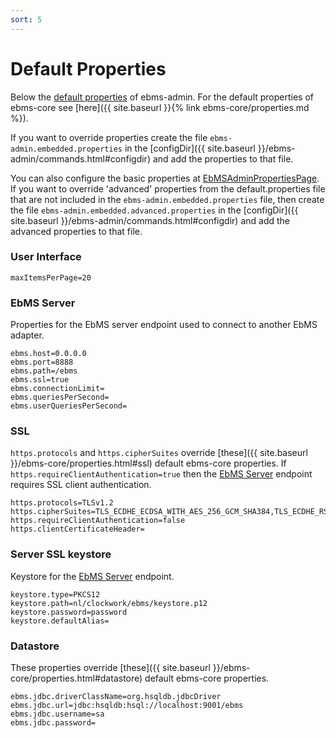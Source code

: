 ```yaml
---
sort: 5
---
```


# Default Properties

Below the [default properties](https://github.com/eluinstra/ebms-admin/blob/ebms-admin-2.17.x/src/main/resources/nl/clockwork/ebms/admin/default.properties) of ebms-admin.
For the default properties of ebms-core see [here]({{ site.baseurl }}{% link ebms-core/properties.md %}).

If you want to override properties create the file `ebms-admin.embedded.properties` in the [configDir]({{ site.baseurl }}/ebms-admin/commands.html#configdir) and add the properties to that file.  

You can also configure the basic properties at [EbMSAdminPropertiesPage](https://localhost:8080/wicket/bookmarkable/nl.clockwork.ebms.admin.web.configuration.EbMSAdminPropertiesPage).
If you want to override 'advanced' properties from the default.properties file that are not included in the `ebms-admin.embedded.properties` file, then create the file `ebms-admin.embedded.advanced.properties` in the [configDir]({{ site.baseurl }}/ebms-admin/commands.html#configdir) and add the advanced properties to that file.


### User Interface
```
maxItemsPerPage=20
```

### EbMS Server
Properties for the EbMS server endpoint used to connect to another EbMS adapter.
```
ebms.host=0.0.0.0
ebms.port=8888
ebms.path=/ebms
ebms.ssl=true
ebms.connectionLimit=
ebms.queriesPerSecond=
ebms.userQueriesPerSecond=
```
### SSL
`https.protocols` and `https.cipherSuites` override [these]({{ site.baseurl }}/ebms-core/properties.html#ssl) default ebms-core properties.
If `https.requireClientAuthentication=true` then the [EbMS Server](#ebms-server) endpoint requires SSL client authentication.
```
https.protocols=TLSv1.2
https.cipherSuites=TLS_ECDHE_ECDSA_WITH_AES_256_GCM_SHA384,TLS_ECDHE_RSA_WITH_AES_256_GCM_SHA384
https.requireClientAuthentication=false
https.clientCertificateHeader=
```
### Server SSL keystore
Keystore for the [EbMS Server](#ebms-server) endpoint.
```
keystore.type=PKCS12
keystore.path=nl/clockwork/ebms/keystore.p12
keystore.password=password
keystore.defaultAlias=
```
### Datastore
These properties override [these]({{ site.baseurl }}/ebms-core/properties.html#datastore) default ebms-core properties.
```
ebms.jdbc.driverClassName=org.hsqldb.jdbcDriver
ebms.jdbc.url=jdbc:hsqldb:hsql://localhost:9001/ebms
ebms.jdbc.username=sa
ebms.jdbc.password=
```
